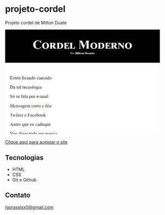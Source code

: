 # projeto-cordel

Projeto cordel de Milton Duate

![preview](./imagens/igorassisx.github.io_projeto-cordel_.png)

[Clique aqui para acessar o site](https://igorassisx.github.io/projeto-cordel/)

 ## Tecnologias

 - HTML
 - CSS
 - Git e Github

 ## Contato

igorassisx0@gmail.com